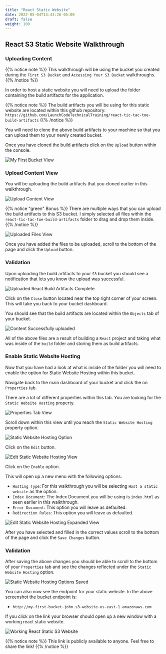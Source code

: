 ```yaml
---
title: "React Static Website"
date: 2022-05-04T13:43:26-05:00
draft: false
weight: 100
---
```


## React S3 Static Website Walkthrough

### Uploading Content

{{% notice note %}}
This walkthrough will be using the bucket you created during the `First S3 Bucket` and `Accessing Your S3 Bucket` walkthroughs.
{{% /notice %}}

In order to host a static website you will need to upload the folder containing the build artifacts for the application.

{{% notice note %}}
The build artifacts you will be using for this static website are located within this github repository: `https://github.com/LaunchCodeTechnicalTraining/react-tic-tac-toe-build-artifacts`
{{% /notice %}}

You will need to clone the above build artifacts to your machine so that you can upload them to your newly created bucket.

Once you have cloned the build artifacts click on the `Upload` button within the console.

![My First Bucket View](pictures/first-bucket-view.png?classes=border)

### Upload Content View

You will be uploading the build artifacts that you cloned earlier in this walkthrough.

![Upload Content View](pictures/upload-view.png?classes=border)

{{% notice "green" Bonus %}}
There are multiple ways that you can upload the build artifacts to this S3 bucket. I simply selected all files within the `react-tic-tac-toe-build-artifacts` folder to drag and drop them inside.
{{% /notice %}}

![Uploaded Files View](pictures/uploaded-files-view.png?classes=border)

Once you have added the files to be uploaded, scroll to the bottom of the page and click the `Upload` button.

### Validation

Upon uploading the build artifacts to your `S3` bucket you should see a notification that lets you know the upload was successful.

![Uploaded React Build Artifacts Complete](pictures/upload-react-artifacts.png?classes=border)

Click on the `Close` button located near the top right corner of your screen. This will take you back to your bucket dashboard.

You should see that the build artifacts are located within the `Objects` tab of your bucket.

![Content Successfully uploaded](pictures/first-bucket-view-with-content.png?classes=border)

All of the above files are a result of building a `React` project and taking what was inside of the `build` folder and storing them as build artifacts.

### Enable Static Website Hosting

Now that you have had a look at what is inside of the folder you will need to enable the option for Static Website Hosting within this bucket.

Navigate back to the main dashboard of your bucket and click the on `Properties` tab.

There are a lot of different properties within this tab. You are looking for the `Static Website Hosting` property.

![Properties Tab View](pictures/properties-tab-view.png?classes=border)

Scroll down within this view until you reach the `Static Website Hosting` property option.

![Static Website Hosting Option](pictures/static-website-hosting.png?classes=border)

Click on the `Edit` button.

![Edit Static Website Hosting View](pictures/edit-static-website-hosting.png?classes=border)

Click on the `Enable` option.

This will open up a new menu with the following options:

- `Hosting Type`: For this walkthrough you will be selecting `Host a static website` as the option.
- `Index Document`: The Index Document you will be using is `index.html` as seen earlier in this walkthrough.
- `Error Document`: This option you will leave as defaulted.
- `Redirection Rules`: This option you will leave as defaulted.

![Edit Static Website Hosting Expanded View](pictures/edit-static-website-expanded.png?classes=border)

After you have selected and filled in the correct values scroll to the bottom of the page and click the `Save Changes` button.

### Validation

After saving the above changes you should be able to scroll to the bottom of your `Properties` tab and see the changes reflected under the `Static Website Hosting` option.

![Static Website Hosting Options Saved](pictures/static-website-hosting-validation.png?classes=border)

You can also now see the endpoint for your static website. In the above screenshot the bucket endpoint is:
- `http://my-first-bucket-john.s3-website-us-east-1.amazonaws.com`

If you click on the link your browser should open up a new window with a working react static website.

![Working React Static S3 Website](pictures/react-website-in-browser.png?classes=border)

{{% notice note %}}
This link is publicly available to anyone. Feel free to share the link!
{{% /notice %}}
